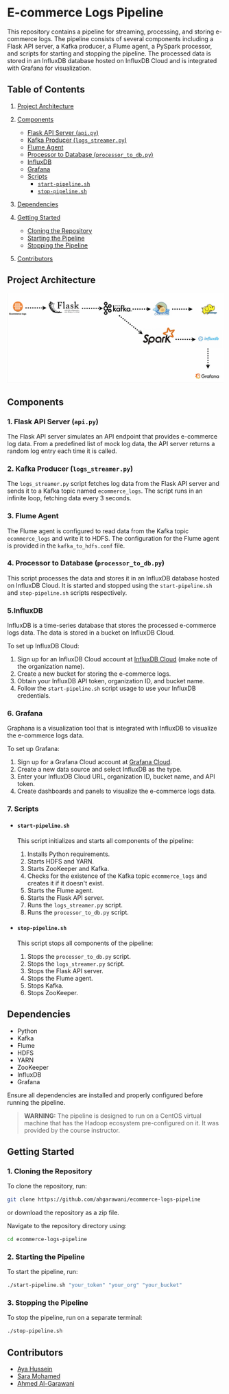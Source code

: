 # E-commerce Logs Pipeline

This repository contains a pipeline for streaming, processing, and storing e-commerce logs. The pipeline consists of several components including a Flask API server, a Kafka producer, a Flume agent, a PySpark processor, and scripts for starting and stopping the pipeline. The processed data is stored in an InfluxDB database hosted on InfluxDB Cloud and is integrated with Grafana for visualization.

## Table of Contents
1. [Project Architecture](#project-architecture)
2. [Components](#components)
    - [Flask API Server (`api.py`)](#1-flask-api-server-apipy)
    - [Kafka Producer (`logs_streamer.py`)](#2-kafka-producer-logs_streamerpy)
    - [Flume Agent](#3-flume-agent)
    - [Processor to Database (`processor_to_db.py`)](#4-processor-to-database-processor_to_dbpy)
    - [InfluxDB](#5influxdb)
    - [Grafana](#6grafana)
    - [Scripts](#7-scripts)
        - [`start-pipeline.sh`](#start-pipelinesh)
        - [`stop-pipeline.sh`](#stop-pipelinesh)
    
3. [Dependencies](#dependencies)
4. [Getting Started](#getting-started)
    - [Cloning the Repository](#1-cloning-the-repository)
    - [Starting the Pipeline](#2-starting-the-pipeline)
    - [Stopping the Pipeline](#3-stopping-the-pipeline)
5. [Contributors](#contributors)

## Project Architecture
![Project Architecture](https://github.com/ahgarawani/ecommerce-logs-pipeline/blob/main/srcs/Architecutre.gif)

## Components

### 1. Flask API Server (`api.py`)
The Flask API server simulates an API endpoint that provides e-commerce log data. From a predefined list of mock log data, the API server returns a random log entry each time it is called.

### 2. Kafka Producer (`logs_streamer.py`)
The `logs_streamer.py` script fetches log data from the Flask API server and sends it to a Kafka topic named `ecommerce_logs`. The script runs in an infinite loop, fetching data every 3 seconds.

### 3. Flume Agent
The Flume agent is configured to read data from the Kafka topic `ecommerce_logs` and write it to HDFS. The configuration for the Flume agent is provided in the `kafka_to_hdfs.conf` file.

### 4. Processor to Database (`processor_to_db.py`)
This script processes the data and stores it in an InfluxDB database hosted on InfluxDB Cloud. It is started and stopped using the `start-pipeline.sh` and `stop-pipeline.sh` scripts respectively.

### 5.InfluxDB
InfluxDB is a time-series database that stores the processed e-commerce logs data. The data is stored in a bucket on InfluxDB Cloud.

To set up InfluxDB Cloud:
1. Sign up for an InfluxDB Cloud account at [InfluxDB Cloud](https://cloud2.influxdata.com/) (make note of the organization name).
2. Create a new bucket for storing the e-commerce logs.
3. Obtain your InfluxDB API token, organization ID, and bucket name.
4. Follow the `start-pipeline.sh` script usage to use your InfluxDB credentials.

### 6. Grafana
Graphana is a visualization tool that is integrated with InfluxDB to visualize the e-commerce logs data.

To set up Grafana:
1. Sign up for a Grafana Cloud account at [Grafana Cloud](https://grafana.com/products/cloud/).
2. Create a new data source and select InfluxDB as the type.
3. Enter your InfluxDB Cloud URL, organization ID, bucket name, and API token.
4. Create dashboards and panels to visualize the e-commerce logs data.

### 7. Scripts
- #### `start-pipeline.sh`
    This script initializes and starts all components of the pipeline:
    1. Installs Python requirements.
    2. Starts HDFS and YARN.
    3. Starts ZooKeeper and Kafka.
    4. Checks for the existence of the Kafka topic `ecommerce_logs` and creates it if it doesn't exist.
    5. Starts the Flume agent.
    6. Starts the Flask API server.
    7. Runs the `logs_streamer.py` script.
    8. Runs the `processor_to_db.py` script.

- #### `stop-pipeline.sh`
    This script stops all components of the pipeline:
    1. Stops the `processor_to_db.py` script.
    2. Stops the `logs_streamer.py` script.
    3. Stops the Flask API server.
    4. Stops the Flume agent.
    5. Stops Kafka.
    6. Stops ZooKeeper.

## Dependencies
- Python
- Kafka
- Flume
- HDFS
- YARN
- ZooKeeper
- InfluxDB
- Grafana

Ensure all dependencies are installed and properly configured before running the pipeline.

> **WARNING:** The pipeline is designed to run on a CentOS virtual machine that has the Hadoop ecosystem pre-configured on it. It was provided by the course instructor.

## Getting Started

### 1. Cloning the Repository
To clone the repository, run:
```sh
git clone https://github.com/ahgarawani/ecommerce-logs-pipeline
```
or download the repository as a zip file.

Navigate to the repository directory using:
```sh
cd ecommerce-logs-pipeline
```
### 2. Starting the Pipeline
To start the pipeline, run:
```sh
./start-pipeline.sh "your_token" "your_org" "your_bucket"
```

### 3. Stopping the Pipeline
To stop the pipeline, run on a separate terminal:
```sh
./stop-pipeline.sh
```

## Contributors

- [Aya Hussein](https://github.com/aya-hussein1)
- [Sara Mohamed](https://github.com/SaraMohamed18) 
- [Ahmed Al-Garawani](https://github.com/ahgarawani) 

